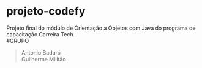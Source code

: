 # projeto-codefy
Projeto final do módulo de Orientação a Objetos com Java do programa de capacitação Carreira Tech.<br>
#GRUPO<br>
>Antonio Badaró<br>
>Guilherme Militão
